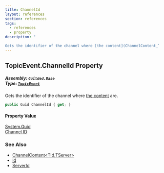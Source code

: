 ```yaml
---
title: ChannelId
layout: references
section: references
tags:
  - references
  - property
description: "

Gets the identifier of the channel where [the content](ChannelContent_TId,TServer_ 'Guilded.Base.Content.ChannelContent<TId,TServer>') are."
---
```


## TopicEvent.ChannelId Property
##### **Assembly:** `Guilded.Base`<br/>**Type:** [`TopicEvent`](TopicEvent 'Guilded.Base.Events.TopicEvent')

Gets the identifier of the channel where [the content](ChannelContent_TId,TServer_ 'Guilded.Base.Content.ChannelContent<TId,TServer>') are.

```csharp
public Guid ChannelId { get; }
```

#### Property Value
[System.Guid](https://docs.microsoft.com/en-us/dotnet/api/System.Guid 'System.Guid')  
[Channel ID](ServerChannel.Id 'Guilded.Base.Servers.ServerChannel.Id')

### See Also
- [ChannelContent&lt;TId,TServer&gt;](ChannelContent_TId,TServer_ 'Guilded.Base.Content.ChannelContent<TId,TServer>')
- [Id](ChannelContent_TId,TServer_.Id 'Guilded.Base.Content.ChannelContent<TId,TServer>.Id')
- [ServerId](ChannelContent_TId,TServer_.ServerId 'Guilded.Base.Content.ChannelContent<TId,TServer>.ServerId')